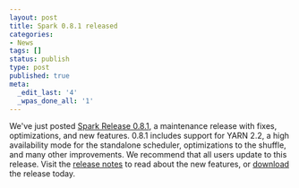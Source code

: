 ```yaml
---
layout: post
title: Spark 0.8.1 released
categories:
- News
tags: []
status: publish
type: post
published: true
meta:
  _edit_last: '4'
  _wpas_done_all: '1'
---
```

We've just posted <a href="{{site.url}}releases/spark-release-0-8-1.html" title="Spark Release 0.8.1">Spark Release 0.8.1</a>, a maintenance release with fixes, optimizations, and new features. 0.8.1 includes support for YARN 2.2, a high availability mode for the standalone scheduler, optimizations to the shuffle, and many other improvements. We recommend that all users update to this release. Visit the <a href="{{site.url}}releases/spark-release-0-8-1.html" title="Spark Release 0.8.1">release notes</a> to read about the new features, or <a href="{{site.url}}downloads.html">download</a> the release today.
